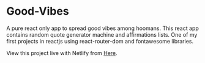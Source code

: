 # Good-Vibes
A pure react only app to spread good vibes among hoomans. This react app contains random quote generator machine and affirmations lists. 
One of my first projects in reactjs using react-router-dom and fontawesome libraries.

View this project live with Netlify from [Here](https://somegoodvibes.netlify.app/).
